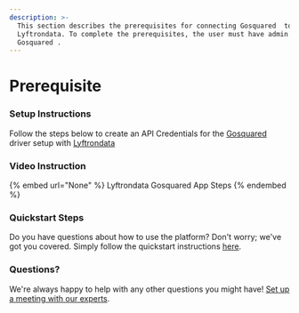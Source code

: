 ```yaml
---
description: >-
  This section describes the prerequisites for connecting Gosquared  to
  Lyftrondata. To complete the prerequisites, the user must have admin access to
  Gosquared .
---
```


# Prerequisite

<mark style="color:blue;"></mark>

### Setup Instructions

Follow the steps below to create an API Credentials for the [Gosquared ](None) driver setup with [Lyftrondata](https://www.lyftrondata.com)

### Video Instruction

{% embed url="None" %}
Lyftrondata Gosquared  App Steps
{% endembed %}

### Quickstart Steps

Do you have questions about how to use the platform? Don't worry; we've got you covered. Simply follow the quickstart instructions [here](README.md).

### Questions? <a href="#questions" id="questions"></a>

We're always happy to help with any other questions you might have! [Set up a meeting with our experts](https://www.lyftrondata.com/book-a-meeting/).

